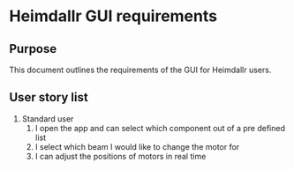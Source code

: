 # Heimdallr GUI requirements

## Purpose
This document outlines the requirements of the GUI for Heimdallr users. 


## User story list
1. Standard user
    1. I open the app and can select which component out of a pre defined list
    2. I select which beam I would like to change the motor for
    3. I can adjust the positions of motors in real time

